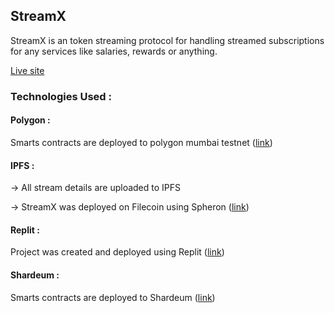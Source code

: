 ## StreamX

StreamX is an token streaming protocol for handling streamed subscriptions for any services like salaries, rewards or anything.

[Live site](https://streamapp-11327b.spheron.app/)

### Technologies Used :

#### Polygon :
Smarts contracts are deployed to polygon mumbai testnet ([link](https://mumbai.polygonscan.com/address/0x4661C9c7fF82ec942BEef642BEf390A63eB0CC5f#code))

#### IPFS :
-> All stream details are uploaded to IPFS 

-> StreamX was deployed on Filecoin using Spheron ([link](https://streamapp-11327b.spheron.app/))

#### Replit :
Project was created and deployed using Replit ([link](https://replit.com/@DineshAitham/streamApp))

#### Shardeum :
Smarts contracts are deployed to Shardeum ([link](https://explorer-liberty20.shardeum.org/account/0x55da378fcfd6ce92e7a8ae65769c19685ece3eaa))
